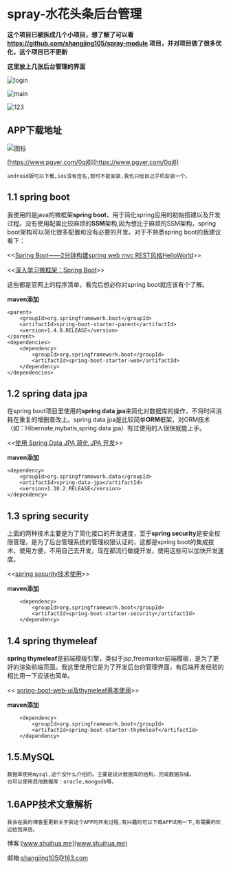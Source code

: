 # spray-水花头条后台管理

**这个项目已被拆成几个小项目，想了解了可以看 https://github.com/shangjing105/spray-module 项目，并对项目做了很多优化，这个项目已不更新**

**这里放上几张后台管理的界面**

![login](http://o6n64wdk9.bkt.clouddn.com/e96774dd60f946408e94a0b6d9eb7dbc.png)

![main](http://o6n64wdk9.bkt.clouddn.com/49cb6211751b4ba0b8669a1887dd88b7.png)

![123](http://o6n64wdk9.bkt.clouddn.com/7e14c34a2c814cf789c9198a38372840.png)

## APP下载地址

![图标](http://upload-images.jianshu.io/upload_images/2728175-90fda6375d617e2c.png?imageMogr2/auto-orient/strip%7CimageView2/2/w/1240)

[https://www.pgyer.com/0qj6](https://www.pgyer.com/0qj6)

    android版可以下载,ios没有签名,暂时不能安装,我也只给自己手机安装一个。

## 1.1 spring boot
我使用的是java的微框架**spring boot**，用于简化spring应用的初始搭建以及开发过程。没有使用配置比较麻烦的**SSM**架构,因为想比于麻烦的SSM架构，spring boot架构可以简化很多配置和没有必要的开发。对于不熟悉spring boot的我建议看下：

<<[Spring Boot——2分钟构建spring web mvc REST风格HelloWorld](http://jinnianshilongnian.iteye.com/blog/1997192)>>

<<[深入学习微框架：Spring Boot](http://blog.csdn.net/zgmzyr/article/details/49837077)>>

 这些都是官网上的程序清单，看完后想必你对spring boot就应该有个了解。

**maven添加**


	<parent>
		<groupId>org.springframework.boot</groupId>
    	<artifactId>spring-boot-starter-parent</artifactId>
    	<version>1.4.0.RELEASE</version>
    </parent>
	<dependencies>
    	<dependency>
        	<groupId>org.springframework.boot</groupId>
        	<artifactId>spring-boot-starter-web</artifactId>
    	</dependency>
	</dependencies>



## 1.2 spring data jpa

在spring boot项目里使用的**spring data jpa**来简化对数据库的操作，不将时间消耗在重复的增删查改上。spring data jpa是比较简单**ORM**框架，对ORM技术（如：Hibernate,mybatis,spring data jpa）有过使用的人很快就能上手。

<<[使用 Spring Data JPA 简化 JPA 开发](http://www.ibm.com/developerworks/cn/opensource/os-cn-spring-jpa/)>>

**maven添加**


    <dependency>
        <groupId>org.springframework.data</groupId>
        <artifactId>spring-data-jpa</artifactId>
        <version>1.10.2.RELEASE</version>
    </dependency>


## 1.3 spring security
上面的两种技术主要是为了简化接口的开发速度，至于**spring security**是安全权限管理，是为了后台管理系统的管理权限认证的，这都是spring boot的集成技术，使用方便，不用自己去开发，现在都流行敏捷开发，使用这些可以加快开发速度。

<<[spring security技术使用](https://spring.io/guides/gs/securing-web/)>>

**maven添加**


		<dependency>
            <groupId>org.springframework.boot</groupId>
            <artifactId>spring-boot-starter-security</artifactId>
        </dependency>


## 1.4 spring thymeleaf
**spring thymeleaf**是前端模板引擎，类似于jsp,freemarker前端模板，是为了更好的渲染前端页面。我这里使用它是为了开发后台的管理界面，有后端开发经验的相比用一下应该也简单。

<< [spring-boot-web-ui及thymeleaf基本使用](http://jishiweili.iteye.com/blog/2095536)>>

**maven添加**


		<dependency>
            <groupId>org.springframework.boot</groupId>
            <artifactId>spring-boot-starter-thymeleaf</artifactId>
        </dependency>


## 1.5.MySQL

	数据库使用mysql,这个没什么介绍的。主要是设计数据库的结构，完成数据存储。
    也可以使用其他数据库：oracle,mongodb等。

## 1.6APP技术文章解析

    我会在我的博客里更新关于我这个APP的开发过程,有兴趣的可以下载APP试用一下,有需要的欢迎给我来信。

博客:[www.shuihua.me](www.shuihua.me)

邮箱:[shangjing105@163.com](shangjing105@163.com)
